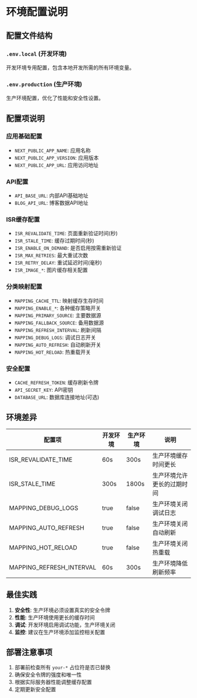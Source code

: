 # 环境配置说明

## 配置文件结构

### `.env.local` (开发环境)
开发环境专用配置，包含本地开发所需的所有环境变量。

### `.env.production` (生产环境)
生产环境配置，优化了性能和安全性设置。

## 配置项说明

### 应用基础配置
- `NEXT_PUBLIC_APP_NAME`: 应用名称
- `NEXT_PUBLIC_APP_VERSION`: 应用版本
- `NEXT_PUBLIC_APP_URL`: 应用访问地址

### API配置
- `API_BASE_URL`: 内部API基础地址
- `BLOG_API_URL`: 博客数据API地址

### ISR缓存配置
- `ISR_REVALIDATE_TIME`: 页面重新验证时间(秒)
- `ISR_STALE_TIME`: 缓存过期时间(秒)
- `ISR_ENABLE_ON_DEMAND`: 是否启用按需重新验证
- `ISR_MAX_RETRIES`: 最大重试次数
- `ISR_RETRY_DELAY`: 重试延迟时间(毫秒)
- `ISR_IMAGE_*`: 图片缓存相关配置

### 分类映射配置
- `MAPPING_CACHE_TTL`: 映射缓存生存时间
- `MAPPING_ENABLE_*`: 各种缓存策略开关
- `MAPPING_PRIMARY_SOURCE`: 主要数据源
- `MAPPING_FALLBACK_SOURCE`: 备用数据源
- `MAPPING_REFRESH_INTERVAL`: 刷新间隔
- `MAPPING_DEBUG_LOGS`: 调试日志开关
- `MAPPING_AUTO_REFRESH`: 自动刷新开关
- `MAPPING_HOT_RELOAD`: 热重载开关

### 安全配置
- `CACHE_REFRESH_TOKEN`: 缓存刷新令牌
- `API_SECRET_KEY`: API密钥
- `DATABASE_URL`: 数据库连接地址(可选)

## 环境差异

| 配置项 | 开发环境 | 生产环境 | 说明 |
|--------|----------|----------|------|
| ISR_REVALIDATE_TIME | 60s | 300s | 生产环境缓存时间更长 |
| ISR_STALE_TIME | 300s | 1800s | 生产环境允许更长的过期时间 |
| MAPPING_DEBUG_LOGS | true | false | 生产环境关闭调试日志 |
| MAPPING_AUTO_REFRESH | true | false | 生产环境关闭自动刷新 |
| MAPPING_HOT_RELOAD | true | false | 生产环境关闭热重载 |
| MAPPING_REFRESH_INTERVAL | 60s | 300s | 生产环境降低刷新频率 |

## 最佳实践

1. **安全性**: 生产环境必须设置真实的安全令牌
2. **性能**: 生产环境使用更长的缓存时间
3. **调试**: 开发环境启用调试功能，生产环境关闭
4. **监控**: 建议在生产环境添加监控相关配置

## 部署注意事项

1. 部署前检查所有 `your-*` 占位符是否已替换
2. 确保安全令牌的强度和唯一性
3. 根据实际服务器性能调整缓存配置
4. 定期更新安全配置